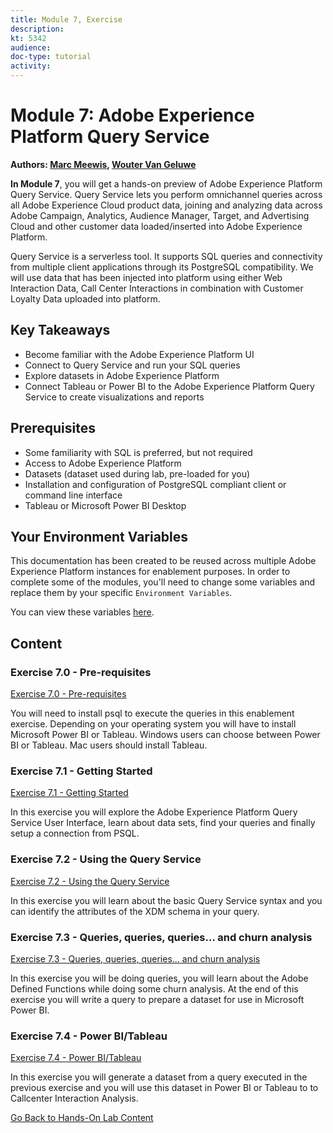 ```yaml
---
title: Module 7, Exercise
description: 
kt: 5342
audience: 
doc-type: tutorial
activity: 
---
```


# Module 7: Adobe Experience Platform Query Service

**Authors: [Marc Meewis](https://www.linkedin.com/in/marcmeewis/), [Wouter Van Geluwe](https://www.linkedin.com/in/woutervangeluwe/)**

**In Module 7**, you will get a hands-on preview of Adobe Experience Platform Query Service. Query Service lets you perform omnichannel queries across all Adobe Experience Cloud product data, joining and analyzing data across Adobe Campaign, Analytics, Audience Manager, Target, and Advertising Cloud and other customer data loaded/inserted into Adobe Experience Platform.

Query Service is a serverless tool. It supports SQL queries and connectivity from multiple client applications through its PostgreSQL compatibility.
We will use data that has been injected into platform using either Web Interaction Data, Call Center Interactions in combination with Customer Loyalty Data uploaded into platform.

## Key Takeaways

* Become familiar with the Adobe Experience Platform UI
* Connect to Query Service and run your SQL queries
* Explore datasets in Adobe Experience Platform
* Connect Tableau or Power BI to the Adobe Experience Platform Query Service to create visualizations and reports

## Prerequisites

* Some familiarity with SQL is preferred, but not required
* Access to Adobe Experience Platform
* Datasets (dataset used during lab, pre-loaded for you)
* Installation and configuration of PostgreSQL compliant client or command line interface
* Tableau or Microsoft Power BI Desktop

## Your Environment Variables

This documentation has been created to be reused across multiple Adobe Experience Platform instances for enablement purposes.
In order to complete some of the modules, you'll need to change some variables and replace them by your specific ``Environment Variables``.

You can view these variables [here](../../environment.md).

## Content

### Exercise 7.0 - Pre-requisites

[Exercise 7.0 - Pre-requisites](./ex0.md)

You will need to install psql to execute the queries in this enablement exercise. Depending on your operating system you will have to install Microsoft Power BI or Tableau. Windows users can choose between Power BI or Tableau. Mac users should install Tableau.

### Exercise 7.1 - Getting Started

[Exercise 7.1 - Getting Started](./ex1.md)

In this exercise you will explore the Adobe Experience Platform Query Service User Interface, learn about data sets, find your queries and finally setup a connection from PSQL.

### Exercise 7.2 - Using the Query Service

[Exercise 7.2 - Using the Query Service](./ex2.md)

In this exercise you will learn about the basic Query Service syntax and you can identify the attributes of the XDM schema in your query.

### Exercise 7.3 - Queries, queries, queries...  and churn analysis

[Exercise 7.3 - Queries, queries, queries...  and churn analysis](./ex3.md)

In this exercise you will be doing queries, you will learn about the Adobe Defined Functions while doing some churn analysis. At the end of this exercise you will write a query to prepare a dataset for use in Microsoft Power BI.

### Exercise 7.4 - Power BI/Tableau

[Exercise 7.4 - Power BI/Tableau](./ex4.md)

In this exercise you will generate a dataset from a query executed in the previous exercise and you will use this dataset in Power BI or Tableau to to Callcenter Interaction Analysis.

[Go Back to Hands-On Lab Content](../../README.md)
